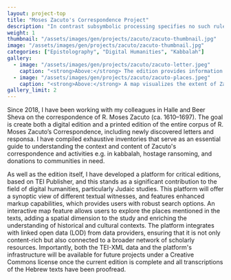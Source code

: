 ```yaml
---
layout: project-top
title: "Moses Zacuto's Correspondence Project"
description: "In contrast subsymbolic processing specifies no such rules a priori and relies on emergent properties of processing units"
weight: 1
thumbnail: "/assets/images/gen/projects/zacuto/zacuto-thumbnail.jpg"
image: "/assets/images/gen/projects/zacuto/zacuto-thumbnail.jpg"
categories: ["Epistolography", "Digital Humanities", "Kabbalah"]
gallery:
  - image: "/assets/images/gen/projects/zacuto/zacuto-letter.jpeg"
    caption: "<strong>Above:</strong> The edition provides information on the entities mentioned in the text and the textual witnesses."
  - image: "/assets/images/gen/projects/zacuto/zacuto-places.jpeg"
    caption: "<strong>Above:</strong> A map visualizes the extent of Zacuto's correspondents in Europe and beyond."
gallery_limit: 2
---
```


Since 2018, I have been working with my colleagues in Halle and Beer Sheva on the correspondence of R. Moses Zacuto (ca. 1610–1697). The goal is create both a digital edition and a printed edition of the entire corpus of R. Moses Zacuto’s Correspondence, including newly discovered letters and responsa. I have compiled exhaustive inventories that serve as an essential guide to understanding the context and content of Zacuto's correspondence and activities e.g. in kabbalah, hostage ransoming, and donations to communities in need. 

As well as the edition itself, I have developed a platform for critical editions, based on TEI Publisher, and this stands as a significant contribution to the field of digital humanities, particularly Judaic studies. This platform will offer a synoptic view of different textual witnesses, and features enhanced markup capabilities, which provides users with robust search options. An interactive map feature allows users to explore the places mentioned in the texts, adding a spatial dimension to the study and enriching the understanding of historical and cultural contexts. The platform integrates with linked open data (LOD) from data providers, ensuring that it is not only content-rich but also connected to a broader network of scholarly resources. Importantly, both the TEI-XML data and the platform's infrastructure will be available for future projects under a Creative Commons license once the current edition is complete and all transcriptions of the Hebrew texts have been proofread. 
